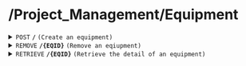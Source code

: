 # /Project_Management/Equipment

<details>
<summary><code>POST</code> <code><b>/</b></code> <code>(Create an equipment)</code></summary>

<br />

##### Headers
| key | values | description |
| --- | ------ | ----------- |
| --- | ------ | ----------- |
##### Body
| key                | required | data type | description                              |
| ------------------ | -------- | --------- | ---------------------------------------- |
| Name               | true     | string    | name of the equipment                    |
| Amount             | true     | int       | amount of the equipment                  |
| Unit               | true     | number    | the unit of the equipment                |
##### Responses
| http code    | content-type         | description                        |
| ------------ | -------------------- | ---------------------------------- |
| `201`        | `application/json`   | `{'message': 'Equipment added successfully!', 'data': serializer.data}`|
| `400`        | `text/plain`         | `{ message: "client error"}`       |
| `500`        | `text/plain`         | `{ message: "server error"}`       |
</details>

<details>
<summary><code>REMOVE</code> <code><b>/{EQID}</b></code> <code>(Remove an eqiupment)</code></summary>

<br />

##### Headers
| key | values | description |
| --- | ------ | ----------- |
| --- | ------ | ----------- |
##### Path Parameters
| key    | required | data type | description                     |
| ------ | -------- | --------- | ------------------------------- |
| Name   | true     | string    | the name of the equipment       |
| Amount | true     | int       | the amount of removed equipment |
| Unit   | true     | number    | the unit of the equipment       |
##### Responses
| http code    | content-type | description                           |
| ------------ | -------------| ------------------------------------- |
| `204`        | `text/plain` | `{ message: "Food item deleted successfully!"}`|
| `404`        | `text/plain` | `{ message: "Equipment not found"}`   |
| `500`        | `text/plain` | `{ message: "server error"}`          |

</details>

<details>
<summary><code>RETRIEVE</code> <code><b>/{EQID}</b></code> <code>(Retrieve the detail of an equipment)</code></summary>

<br />

##### Headers
| key | values | description |
| --- | ------ | ----------- |
| --- | ------ | ----------- |
##### Path Parameters
| key  | required | data type | description           |
| ---- | -------- | --------- | --------------------- |
| Name | true     | string    | name of the equipment |
##### Responses
| http code    | content-type       | description                                 |
| ------------ | ------------------ | ------------------------------------------- |
| `200`        | `application/json` | the detail of the retrieved equipment       |
| `404`        | `text/plain`       | `{ message: "Equipment not found"}`         |
| `500`        | `text/plain`       | `{ message: "server error"}`                |

</details>